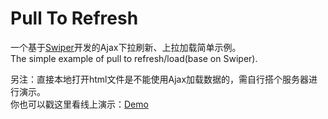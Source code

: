 # Pull To Refresh  
一个基于[Swiper](https://github.com/nolimits4web/Swiper)开发的Ajax下拉刷新、上拉加载简单示例。  
The simple example of pull to refresh/load(base on Swiper).  

另注：直接本地打开html文件是不能使用Ajax加载数据的，需自行搭个服务器进行演示。  
你也可以戳这里看线上演示：[Demo](http://static.caozhuo.net/ptr)
